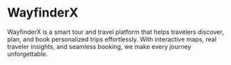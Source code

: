 # WayfinderX
WayfinderX is a smart tour and travel platform that helps travelers discover, plan, and book personalized trips effortlessly. With interactive maps, real traveler insights, and seamless booking, we make every journey unforgettable.
